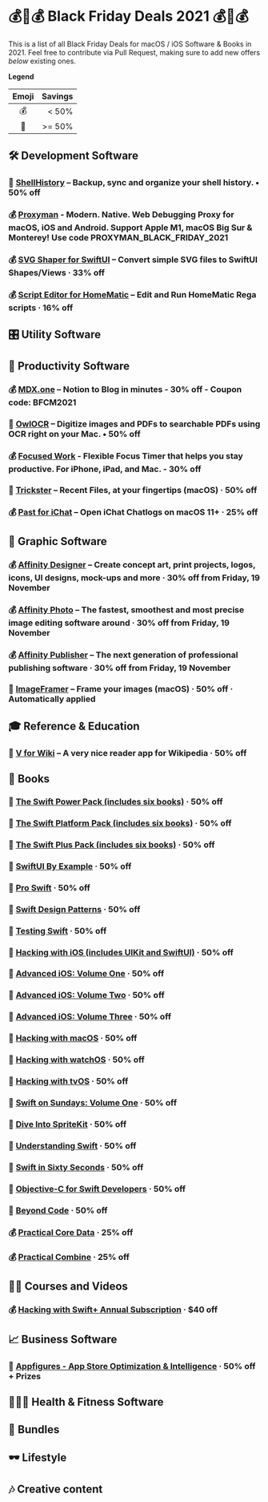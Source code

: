 # 💰💸💰 Black Friday Deals 2021 💰💸💰
This is a list of all Black Friday Deals for macOS / iOS Software & Books in 2021. Feel free to contribute via Pull Request, making sure to add new offers *below* existing ones.

**Legend**

| Emoji | Savings |
|:-----:|--------:|
| 💰    | < 50%   |
| 💸    | >= 50%  |


## 🛠 Development Software

### 💸 [ShellHistory](https://loshadki.app/blog/2021-11-11-shellhistory-1.1.0/) – Backup, sync and organize your shell history. • 50% off
### 💰 [Proxyman](https://proxyman.io) - Modern. Native. Web Debugging Proxy for macOS, iOS and Android. Support Apple M1, macOS Big Sur & Monterey! Use code **PROXYMAN_BLACK_FRIDAY_2021**
### 💰 [SVG Shaper for SwiftUI](https://apps.apple.com/us/app/svg-shaper-for-swiftui/id1566140414) – Convert simple SVG files to SwiftUI Shapes/Views · 33% off
### 💰 [Script Editor for HomeMatic](https://apps.apple.com/us/app/hmscripteditor/id1483239744) – Edit and Run HomeMatic Rega scripts · 16% off

## 🎛 Utility Software

## 📌 Productivity Software
### 💰 [MDX.one](https://mdx.one) – Notion to Blog in minutes - 30% off - Coupon code: BFCM2021
### 💸 [OwlOCR](https://owlocr.com) – Digitize images and PDFs to searchable PDFs using OCR right on your Mac. • 50% off
### 💰 [Focused Work](https://apps.apple.com/app/id1523968394) - Flexible Focus Timer that helps you stay productive. For iPhone, iPad, and Mac. - 30% off
### 💸 [Trickster](https://www.apparentsoft.com/trickster) – Recent Files, at your fingertips (macOS) · 50% off
### 💰 [Past for iChat](https://apps.apple.com/us/app/past-for-ichat/id1554897185) – Open iChat Chatlogs on macOS 11+ · 25% off

## 🎨 Graphic Software
### 💰 [Affinity Designer](https://affinity.serif.com/en-us/designer) – Create concept art, print projects, logos, icons, UI designs, mock-ups and more · 30% off from Friday, 19 November
### 💰 [Affinity Photo](https://affinity.serif.com/en-us/photo) – The fastest, smoothest and most precise image editing software around · 30% off from Friday, 19 November
### 💰 [Affinity Publisher](https://affinity.serif.com/en-us/publisher) – The next generation of professional publishing software · 30% off from Friday, 19 November
### 💸 [ImageFramer](https://imageframer.net) – Frame your images (macOS) · 50% off · Automatically applied



## 🎓 Reference & Education

### 💸 [V for Wiki](https://v-for-wiki.com) – A very nice reader app for Wikipedia · 50% off

## 📖 Books

### 💸 [The Swift Power Pack (includes six books)](https://gumroad.com/l/swift-power-pack/blackfriday21) · 50% off
### 💸 [The Swift Platform Pack (includes six books)](https://gumroad.com/l/swift-platform-pack/blackfriday21) · 50% off
### 💸 [The Swift Plus Pack (includes six books)](https://gumroad.com/l/swift-plus-pack/blackfriday21) · 50% off
### 💸 [SwiftUI By Example](https://gumroad.com/l/swiftui/blackfriday21) · 50% off
### 💸 [Pro Swift](https://gumroad.com/l/proswift/blackfriday21) · 50% off
### 💸 [Swift Design Patterns](https://gumroad.com/l/swift-design-patterns/blackfriday21) · 50% off
### 💸 [Testing Swift](https://gumroad.com/l/testing-swift/blackfriday21) · 50% off
### 💸 [Hacking with iOS (includes UIKit and SwiftUI)](https://gumroad.com/l/hws-book-pack/blackfriday21) · 50% off
### 💸 [Advanced iOS: Volume One](https://gumroad.com/l/advanced-ios-1/blackfriday21) · 50% off
### 💸 [Advanced iOS: Volume Two](https://gumroad.com/l/advanced-ios-2/blackfriday21) · 50% off
### 💸 [Advanced iOS: Volume Three](https://gumroad.com/l/advanced-ios-3/blackfriday21) · 50% off
### 💸 [Hacking with macOS](https://gumroad.com/l/hwmacos/blackfriday21) · 50% off
### 💸 [Hacking with watchOS](https://gumroad.com/l/hwwatchos/blackfriday21) · 50% off
### 💸 [Hacking with tvOS](https://gumroad.com/l/hwtvos/blackfriday21) · 50% off
### 💸 [Swift on Sundays: Volume One](https://gumroad.com/l/swift-on-sundays-1/blackfriday21) · 50% off
### 💸 [Dive Into SpriteKit](https://gumroad.com/l/dive-into-spritekit/blackfriday21) · 50% off
### 💸 [Understanding Swift](https://gumroad.com/l/understanding-swift/blackfriday21) · 50% off
### 💸 [Swift in Sixty Seconds](https://gumroad.com/l/sixty/blackfriday21) · 50% off
### 💸 [Objective-C for Swift Developers](https://gumroad.com/l/objcswift/blackfriday21) · 50% off
### 💸 [Beyond Code](https://gumroad.com/l/beyondcode/blackfriday21) · 50% off
### 💰 [Practical Core Data](https://gumroad.com/l/practical-core-data/blackfriday2021) · 25% off
### 💰 [Practical Combine](https://gumroad.com/l/practical-combine/blackfriday2021) · 25% off

## 👩‍🎓 Courses and Videos

### 💰 [Hacking with Swift+ Annual Subscription](https://gumroad.com/l/hws-subscription?yearly=true) · $40 off

## 📈 Business Software

### 💸 [Appfigures - App Store Optimization & Intelligence](https://appfigures.com/) · 50% off + Prizes

## 🏃🏻‍♀️ Health & Fitness Software

## 🎁 Bundles

## 🕶 Lifestyle

## 🎶 Creative content
